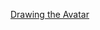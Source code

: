 ---
layout: post
wordpress_id: 952
wordpress_url: http://noesbueno.com/archives/952
date: '2011-01-07 13:00:44 -0600'
date_gmt: '2011-01-07 18:00:44 -0600'
body: |
  <p><a href="http://www.epicponyz.com/2011/01/drawing-avatar.html">Drawing the Avatar</a></p>
---